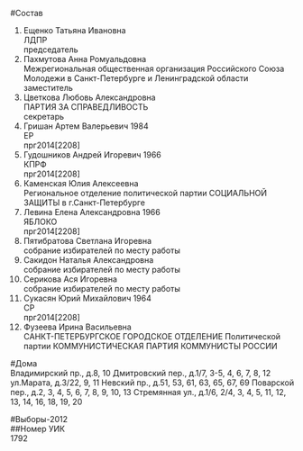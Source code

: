 #Состав  
1. Ещенко Татьяна Ивановна  
    ЛДПР  
    председатель  
2. Пахмутова Анна Ромуальдовна  
    Межрегиональная общественная организация Российского Союза Молодежи в Санкт-Петербурге и Ленинградской области  
    заместитель  
3. Цветкова Любовь Александровна  
    ПАРТИЯ ЗА СПРАВЕДЛИВОСТЬ  
    секретарь  
4. Гришан Артем Валерьевич 1984  
    ЕР  
    прг2014[2208]  
5. Гудошников Андрей Игоревич 1966  
    КПРФ  
    прг2014[2208]  
6. Каменская Юлия Алексеевна  
    Региональное отделение политической партии СОЦИАЛЬНОЙ ЗАЩИТЫ в г.Санкт-Петербурге  
7. Левина Елена Александровна 1966  
    ЯБЛОКО  
    прг2014[2208]  
8. Пятибратова Светлана Игоревна  
    собрание избирателей по месту работы  
9. Сакидон Наталья Александровна  
    собрание избирателей по месту работы  
10. Серикова Ася Игоревна  
    собрание избирателей по месту работы  
11. Сукасян Юрий Михайлович 1964  
    СР  
    прг2014[2208]  
12. Фузеева Ирина Васильевна  
    САНКТ-ПЕТЕРБУРГСКОЕ ГОРОДСКОЕ ОТДЕЛЕНИЕ Политической партии КОММУНИСТИЧЕСКАЯ ПАРТИЯ КОММУНИСТЫ РОССИИ  
  
#Дома  
Владимирский пр., д.8, 10 Дмитровский пер., д.1/7, 3-5, 4, 6, 7, 8, 12 ул.Марата, д.3/22, 9, 11 Невский пр., д.51, 53, 61, 63, 65, 67, 69 Поварской пер., д.2, 3, 4, 5, 6, 7, 8, 9, 10, 13 Стремянная ул., д.1/6, 2/4, 3, 4, 5, 11, 12, 13, 14, 16, 18, 19, 20  
  
#Выборы-2012  
##Номер УИК  
1792  
